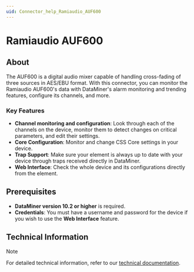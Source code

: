 ```yaml
---
uid: Connector_help_Ramiaudio_AUF600
---
```


# Ramiaudio AUF600

## About

The AUF600 is a digital audio mixer capable of handling cross-fading of three sources in AES/EBU format. With this connector, you can monitor the Ramiaudio AUF600's data with DataMiner's alarm monitoring and trending features, configure its channels, and more.

### Key Features

- **Channel monitoring and configuration**: Look through each of the channels on the device, monitor them to detect changes on critical parameters, and edit their settings.
- **Core Configuration**: Monitor and change CSS Core settings in your device.
- **Trap Support**: Make sure your element is always up to date with your device through traps received directly in DataMiner.
- **Web Interface**: Check the whole device and its configurations directly from the element.

## Prerequisites

- **DataMiner version 10.2 or higher** is required.
- **Credentials**: You must have a username and password for the device if you wish to use the **Web Interface** feature.

## Technical Information

> [!NOTE]
> For detailed technical information, refer to our [technical documentation](xref:Connector_help_Ramiaudio_AUF600_Technical).
